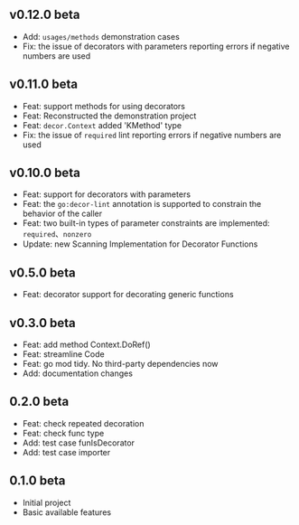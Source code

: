 ## v0.12.0 beta

- Add: `usages/methods` demonstration cases
- Fix: the issue of decorators with parameters reporting errors if negative numbers are used

## v0.11.0 beta

- Feat: support methods for using decorators
- Feat: Reconstructed the demonstration project
- Feat: `decor.Context` added 'KMethod' type
- Fix: the issue of `required` lint reporting errors if negative numbers are used

## v0.10.0 beta

- Feat: support for decorators with parameters  
- Feat: the `go:decor-lint` annotation is supported to constrain the behavior of the caller  
- Feat: two built-in types of parameter constraints are implemented: `required`、`nonzero`  
- Update: new Scanning Implementation for Decorator Functions

## v0.5.0 beta

- Feat: decorator support for decorating generic functions

## v0.3.0 beta

- Feat: add method Context.DoRef()  
- Feat: streamline Code  
- Feat: go mod tidy. No third-party dependencies now  
- Add: documentation changes  

## 0.2.0 beta

- Feat: check repeated decoration  
- Feat: check func type  
- Add: test case funIsDecorator  
- Add: test case importer  

## 0.1.0 beta

- Initial project  
- Basic available features  


